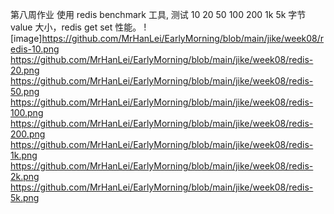 第八周作业
使用 redis benchmark 工具, 测试 10 20 50 100 200 1k 5k 字节 value 大小，redis get set 性能。
![image]https://github.com/MrHanLei/EarlyMorning/blob/main/jike/week08/redis-10.png
https://github.com/MrHanLei/EarlyMorning/blob/main/jike/week08/redis-20.png
https://github.com/MrHanLei/EarlyMorning/blob/main/jike/week08/redis-50.png
https://github.com/MrHanLei/EarlyMorning/blob/main/jike/week08/redis-100.png
https://github.com/MrHanLei/EarlyMorning/blob/main/jike/week08/redis-200.png
https://github.com/MrHanLei/EarlyMorning/blob/main/jike/week08/redis-1k.png
https://github.com/MrHanLei/EarlyMorning/blob/main/jike/week08/redis-2k.png
https://github.com/MrHanLei/EarlyMorning/blob/main/jike/week08/redis-5k.png
